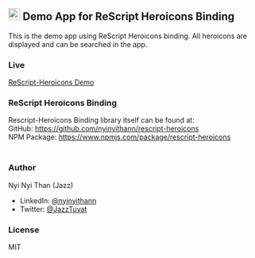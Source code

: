 ## <img src="public/brand/favicon.ico" width="24" height="24" alt="rescript logo"> Demo App for ReScript Heroicons Binding

This is the demo app using ReScript Heroicons binding. All heroicons are displayed and can be searched in the app.

### Live
[ReScript-Heroicons Demo](https://rescript-heroicons-demo.vercel.app)

### ReScript Heroicons Binding 
Rescript-Heroicons Binding library itself can be found at: <br/>
GitHub: https://github.com/nyinyithann/rescript-heroicons <br/>
NPM Package: https://www.npmjs.com/package/rescript-heroicons

### <br>Author

Nyi Nyi Than (Jazz)

- LinkedIn: [@nyinyithann](https://www.linkedin.com/in/nyinyithan/)
- Twitter: [@JazzTuyat](https://twitter.com/JazzTuyat)

### License

MIT


   


